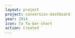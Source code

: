 ```yaml
---
layout: project
project: conversion-dashboard
year: 2014
icon: fa fa-bar-chart
action: Created
---
```

